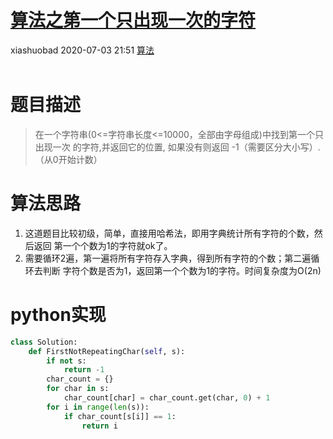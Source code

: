 <div class="blog-article">
    <h1><a href="p.html?p=\算法\算法之第一个只出现一次的字符" class="title">算法之第一个只出现一次的字符</a></h1>
    <span class="author">xiashuobad</span>
    <span class="time">2020-07-03 21:51</span>
    <span><a href="tags.html?t=算法" class="tag">算法</a></span>
    </div><br/>

# 题目描述
> 在一个字符串(0<=字符串长度<=10000，全部由字母组成)中找到第一个只出现一次
>的字符,并返回它的位置, 如果没有则返回 -1（需要区分大小写）.（从0开始计数）

# 算法思路
1. 这道题目比较初级，简单，直接用哈希法，即用字典统计所有字符的个数，然后返回
第一个个数为1的字符就ok了。
2. 需要循环2遍，第一遍将所有字符存入字典，得到所有字符的个数；第二遍循环去判断
字符个数是否为1，返回第一个个数为1的字符。时间复杂度为O(2n)

# python实现
```python
class Solution:
    def FirstNotRepeatingChar(self, s):
        if not s:
            return -1
        char_count = {}
        for char in s:
            char_count[char] = char_count.get(char, 0) + 1
        for i in range(len(s)):
            if char_count[s[i]] == 1:
                return i
```